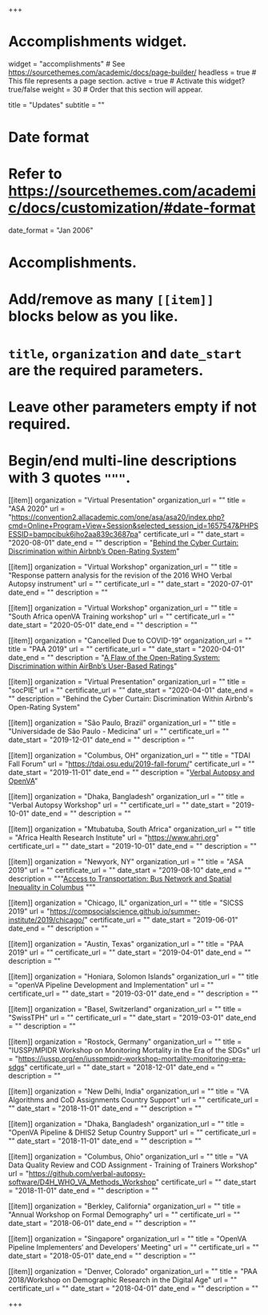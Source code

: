 +++
# Accomplishments widget.
widget = "accomplishments"  # See https://sourcethemes.com/academic/docs/page-builder/
headless = true  # This file represents a page section.
active = true  # Activate this widget? true/false
weight = 30  # Order that this section will appear.

title = "Updates"
subtitle = ""

# Date format
#   Refer to https://sourcethemes.com/academic/docs/customization/#date-format
date_format = "Jan 2006"

# Accomplishments.
#   Add/remove as many `[[item]]` blocks below as you like.
#   `title`, `organization` and `date_start` are the required parameters.
#   Leave other parameters empty if not required.
#   Begin/end multi-line descriptions with 3 quotes `"""`.

[[item]]
  organization = "Virtual Presentation"
  organization_url = ""
  title = "ASA 2020"
  url = "https://convention2.allacademic.com/one/asa/asa20/index.php?cmd=Online+Program+View+Session&selected_session_id=1657547&PHPSESSID=bampcibuk6jho2aa839c3687pa"
  certificate_url = ""
  date_start = "2020-08-01"
  date_end = ""
  description = "[Behind the Cyber Curtain: Discrimination within Airbnb’s Open-Rating System](/posts/ASA2020_AXXE_CHOI_Final.pdf)"

[[item]]
  organization = "Virtual Workshop"
  organization_url = ""
  title = "Response pattern analysis for the revision of the 2016 WHO Verbal Autopsy instrument"
  url = ""
  certificate_url = ""
  date_start = "2020-07-01"
  date_end = ""
  description = ""

[[item]]
  organization = "Virtual Workshop"
  organization_url = ""
  title = "South Africa openVA Training workshop"
  url = ""
  certificate_url = ""
  date_start = "2020-05-01"
  date_end = ""
  description = ""

[[item]]
  organization = "Cancelled Due to COVID-19"
  organization_url = ""
  title = "PAA 2019"
  url = ""
  certificate_url = ""
  date_start = "2020-04-01"
  date_end = ""
  description = "[A Flaw of the Open-Rating System: Discrimination within AirBnb’s User-Based Ratings](https://events.rdmobile.com/Lists/Details/1015286)"

[[item]]
  organization = "Virtual Presentation"
  organization_url = ""
  title = "socPIE"
  url = ""
  certificate_url = ""
  date_start = "2020-04-01"
  date_end = ""
  description = "Behind the Cyber Curtain: Discrimination Within Airbnb's Open-Rating System"


[[item]]
  organization = "São Paulo, Brazil"
  organization_url = ""
  title = "Universidade de São Paulo - Medicina"
  url = ""
  certificate_url = ""
  date_start = "2019-12-01"
  date_end = ""
  description = ""

[[item]]
  organization = "Columbus, OH"
  organization_url = ""
  title = "TDAI Fall Forum"
  url = "https://tdai.osu.edu/2019-fall-forum/"
  certificate_url = ""
  date_start = "2019-11-01"
  date_end = ""
  description = "[Verbal Autopsy and OpenVA](/posts/poster_tdai.pdf)"

[[item]]
  organization = "Dhaka, Bangladesh"
  organization_url = ""
  title = "Verbal Autopsy Workshop"
  url = ""
  certificate_url = ""
  date_start = "2019-10-01"
  date_end = ""
  description = ""

[[item]]
  organization = "Mtubatuba, South Africa"
  organization_url = ""
  title = "Africa Health Research Institute"
  url = "https://www.ahri.org"
  certificate_url = ""
  date_start = "2019-10-01"
  date_end = ""
  description = ""

[[item]]
  organization = "Newyork, NY"
  organization_url = ""
  title = "ASA 2019"
  url = ""
  certificate_url = ""
  date_start = "2019-08-10"
  date_end = ""
  description = """[Access to Transportation: Bus Network and Spatial Inequality in Columbus](/posts/asa_081019_Choi.html)
  """

[[item]]
  organization = "Chicago, IL"
  organization_url = ""
  title = "SICSS 2019"
  url = "https://compsocialscience.github.io/summer-institute/2019/chicago/"
  certificate_url = ""
  date_start = "2019-06-01"
  date_end = ""
  description = ""

[[item]]
  organization = "Austin, Texas"
  organization_url = ""
  title = "PAA 2019"
  url = ""
  certificate_url = ""
  date_start = "2019-04-01"
  date_end = ""
  description = ""

[[item]]
  organization = "Honiara, Solomon Islands"
  organization_url = ""
  title = "openVA Pipeline Development and Implementation"
  url = ""
  certificate_url = ""
  date_start = "2019-03-01"
  date_end = ""
  description = ""

[[item]]
  organization = "Basel, Switzerland"
  organization_url = ""
  title = "SwissTPH"
  url = ""
  certificate_url = ""
  date_start = "2019-03-01"
  date_end = ""
  description = ""

[[item]]
  organization = "Rostock, Germany"
  organization_url = ""
  title = "IUSSP/MPIDR Workshop on Monitoring Mortality in the Era of the SDGs"
  url = "https://iussp.org/en/iusspmpidr-workshop-mortality-monitoring-era-sdgs"
  certificate_url = ""
  date_start = "2018-12-01"
  date_end = ""
  description = ""

[[item]]
  organization = "New Delhi, India"
  organization_url = ""
  title = "VA Algorithms and CoD Assignments Country Support"
  url = ""
  certificate_url = ""
  date_start = "2018-11-01"
  date_end = ""
  description = ""

[[item]]
  organization = "Dhaka, Bangladesh"
  organization_url = ""
  title = "OpenVA Pipeline & DHIS2 Setup Country Support"
  url = ""
  certificate_url = ""
  date_start = "2018-11-01"
  date_end = ""
  description = ""

[[item]]
  organization = "Columbus, Ohio"
  organization_url = ""
  title = "VA Data Quality Review and COD Assignment - Training of Trainers Workshop"
  url = "https://github.com/verbal-autopsy-software/D4H_WHO_VA_Methods_Workshop"
  certificate_url = ""
  date_start = "2018-11-01"
  date_end = ""
  description = ""

[[item]]
  organization = "Berkley, California"
  organization_url = ""
  title = "Annual Workshop on Formal Demography"
  url = ""
  certificate_url = ""
  date_start = "2018-06-01"
  date_end = ""
  description = ""

[[item]]
  organization = "Singapore"
  organization_url = ""
  title = "OpenVA Pipeline Implementers’ and Developers’ Meeting"
  url = ""
  certificate_url = ""
  date_start = "2018-05-01"
  date_end = ""
  description = ""

[[item]]
  organization = "Denver, Colorado"
  organization_url = ""
  title = "PAA 2018/Workshop on Demographic Research in the Digital Age"
  url = ""
  certificate_url = ""
  date_start = "2018-04-01"
  date_end = ""
  description = ""

+++